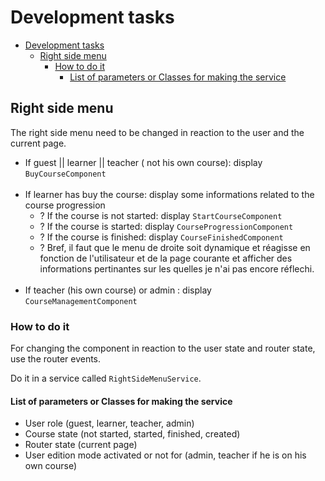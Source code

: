 # Development tasks

<!-- TOC -->
* [Development tasks](#development-tasks)
  * [Right side menu](#right-side-menu)
    * [How to do it](#how-to-do-it)
      * [List of parameters or Classes for making the service](#list-of-parameters-or-classes-for-making-the-service)
<!-- TOC -->

## Right side menu

The right side menu need to be changed in reaction to the user and the current page.

- If guest || learner || teacher ( not his own course): display ``BuyCourseComponent``
  <br><br>
- If learner has buy the course: display some informations related to the course progression
    - ? If the course is not started: display ``StartCourseComponent``
    - ? If the course is started: display ``CourseProgressionComponent``
    - ? If the course is finished: display ``CourseFinishedComponent``
    - ? Bref, il faut que le menu de droite soit dynamique et réagisse en fonction de l'utilisateur et de la page courante et afficher des informations pertinantes sur les quelles je n'ai pas encore réflechi.
      <br><br>
- If teacher (his own course) or admin : display ``CourseManagementComponent``

### How to do it

For changing the component in reaction to the user state and router state, use the router events.

Do it in a service called ``RightSideMenuService``.

#### List of parameters or Classes for making the service

- User role (guest, learner, teacher, admin)
- Course state (not started, started, finished, created)
- Router state (current page)
- User edition mode activated or not for (admin, teacher if he is on his own course)

